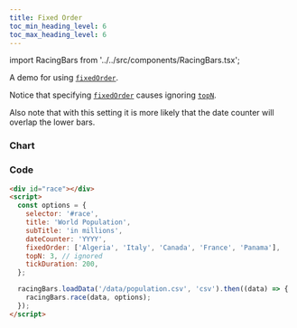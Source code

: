 ```yaml
---
title: Fixed Order
toc_min_heading_level: 6
toc_max_heading_level: 6
---
```


import RacingBars from '../../src/components/RacingBars.tsx';

A demo for using [`fixedOrder`](/docs/documentation/options#fixedorder).

<!--truncate-->

Notice that specifying [`fixedOrder`](/docs/documentation/options#fixedorder) causes ignoring [`topN`](/docs/documentation/options#topn).

Also note that with this setting it is more likely that the date counter will overlap the lower bars.

### Chart

<div className="gallery">
  <RacingBars
    dataUrl="/data/population.csv"
    dataType="csv"
    title="World Population"
    subTitle="in millions"
    dateCounter="YYYY"
    fixedOrder={['Algeria', 'Italy', 'Canada', 'France', 'Argentina']}
    topN="3"
    tickDuration="200"
/>

</div>

### Code

```html {8}
<div id="race"></div>
<script>
  const options = {
    selector: '#race',
    title: 'World Population',
    subTitle: 'in millions',
    dateCounter: 'YYYY',
    fixedOrder: ['Algeria', 'Italy', 'Canada', 'France', 'Panama'],
    topN: 3, // ignored
    tickDuration: 200,
  };

  racingBars.loadData('/data/population.csv', 'csv').then((data) => {
    racingBars.race(data, options);
  });
</script>
```
